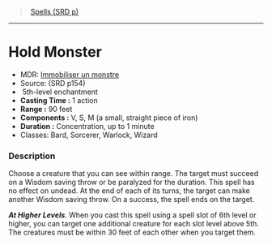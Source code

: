 ﻿---
!SpellItem
Family: SpellVO
Level: 5
Type: enchantment
CastingTime: 1 action
Range: 90 feet
Components: V, S, M (a small, straight piece of iron)
Duration: Concentration, up to 1 minute
Classes: Bard, Sorcerer, Warlock, Wizard
Id: spells_vo.md#hold-monster
ParentLink: spells_vo.md#spells-srd-p
Name: Hold Monster
ParentName: Spells (SRD p)
NameLevel: 1
AltName: '[Immobiliser un monstre](hd_spells_immobiliser_un_monstre.md)'
Source: (SRD p154)
Attributes:
  Name: Hold Monster
  Markdown: >+
    # <!--Name-->Hold Monster<!--/Name-->


    - MDR: <!--AltName-->[Immobiliser un monstre](hd_spells_immobiliser_un_monstre.md)<!--/AltName-->

    - Source: <!--Source-->(SRD p154)<!--/Source-->

    -  <!--Level-->5<!--/Level-->th-level <!--Type-->enchantment<!--/Type-->

    - **Casting Time :** <!--CastingTime-->1 action<!--/CastingTime-->

    - **Range :** <!--Range-->90 feet<!--/Range-->

    - **Components :** <!--Components-->V, S, M (a small, straight piece of iron)<!--/Components-->

    - **Duration :** <!--Duration-->Concentration, up to 1 minute<!--/Duration-->

    - Classes: <!--Classes-->Bard, Sorcerer, Warlock, Wizard<!--/Classes-->


    ### Description


    Choose a creature that you can see within range. The target must succeed on a Wisdom saving throw or be paralyzed for the duration. This spell has no effect on undead. At the end of each of its turns, the target can make another Wisdom saving throw. On a success, the spell ends on the target.


    **_At Higher Levels_**. When you cast this spell using a spell slot of 6th level or higher, you can target one additional creature for each slot level above 5th. The creatures must be within 30 feet of each other when you target them.

  AltName: '[Immobiliser un monstre](hd_spells_immobiliser_un_monstre.md)'
  Source: (SRD p154)
  Level: 5
  Type: enchantment
  CastingTime: 1 action
  Range: 90 feet
  Components: V, S, M (a small, straight piece of iron)
  Duration: Concentration, up to 1 minute
  Classes: Bard, Sorcerer, Warlock, Wizard
AttributesDictionary: >+
  Name: Hold Monster

  Markdown: >+

    # <!--Name-->Hold Monster<!--/Name-->





    - MDR: <!--AltName-->[Immobiliser un monstre](hd_spells_immobiliser_un_monstre.md)<!--/AltName-->



    - Source: <!--Source-->(SRD p154)<!--/Source-->



    -  <!--Level-->5<!--/Level-->th-level <!--Type-->enchantment<!--/Type-->



    - **Casting Time :** <!--CastingTime-->1 action<!--/CastingTime-->



    - **Range :** <!--Range-->90 feet<!--/Range-->



    - **Components :** <!--Components-->V, S, M (a small, straight piece of iron)<!--/Components-->



    - **Duration :** <!--Duration-->Concentration, up to 1 minute<!--/Duration-->



    - Classes: <!--Classes-->Bard, Sorcerer, Warlock, Wizard<!--/Classes-->





    ### Description





    Choose a creature that you can see within range. The target must succeed on a Wisdom saving throw or be paralyzed for the duration. This spell has no effect on undead. At the end of each of its turns, the target can make another Wisdom saving throw. On a success, the spell ends on the target.





    **_At Higher Levels_**. When you cast this spell using a spell slot of 6th level or higher, you can target one additional creature for each slot level above 5th. The creatures must be within 30 feet of each other when you target them.



  AltName: '[Immobiliser un monstre](hd_spells_immobiliser_un_monstre.md)'

  Source: (SRD p154)

  Level: 5

  Type: enchantment

  CastingTime: 1 action

  Range: 90 feet

  Components: V, S, M (a small, straight piece of iron)

  Duration: Concentration, up to 1 minute

  Classes: Bard, Sorcerer, Warlock, Wizard

---
> [Spells (SRD p)](srd_spells.md)

---

# Hold Monster

- MDR: [Immobiliser un monstre](hd_spells_immobiliser_un_monstre.md)
- Source: (SRD p154)
-  5th-level enchantment
- **Casting Time :** 1 action
- **Range :** 90 feet
- **Components :** V, S, M (a small, straight piece of iron)
- **Duration :** Concentration, up to 1 minute
- Classes: Bard, Sorcerer, Warlock, Wizard

### Description

Choose a creature that you can see within range. The target must succeed on a Wisdom saving throw or be paralyzed for the duration. This spell has no effect on undead. At the end of each of its turns, the target can make another Wisdom saving throw. On a success, the spell ends on the target.

**_At Higher Levels_**. When you cast this spell using a spell slot of 6th level or higher, you can target one additional creature for each slot level above 5th. The creatures must be within 30 feet of each other when you target them.

